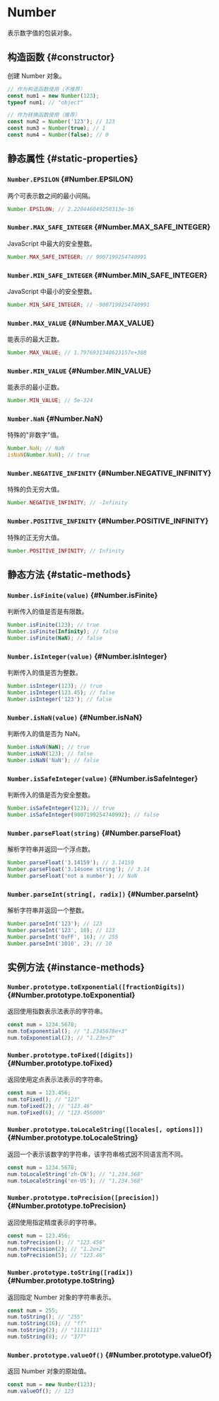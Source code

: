 # Number

表示数字值的包装对象。

## 构造函数 {#constructor}

创建 Number 对象。

```js
// 作为构造函数使用（不推荐）
const num1 = new Number(123);
typeof num1; // "object"

// 作为转换函数使用（推荐）
const num2 = Number('123'); // 123
const num3 = Number(true); // 1
const num4 = Number(false); // 0
```

## 静态属性 {#static-properties}

### `Number.EPSILON` {#Number.EPSILON}

两个可表示数之间的最小间隔。

```js
Number.EPSILON; // 2.220446049250313e-16
```

### `Number.MAX_SAFE_INTEGER` {#Number.MAX_SAFE_INTEGER}

JavaScript 中最大的安全整数。

```js
Number.MAX_SAFE_INTEGER; // 9007199254740991
```

### `Number.MIN_SAFE_INTEGER` {#Number.MIN_SAFE_INTEGER}

JavaScript 中最小的安全整数。

```js
Number.MIN_SAFE_INTEGER; // -9007199254740991
```

### `Number.MAX_VALUE` {#Number.MAX_VALUE}

能表示的最大正数。

```js
Number.MAX_VALUE; // 1.7976931348623157e+308
```

### `Number.MIN_VALUE` {#Number.MIN_VALUE}

能表示的最小正数。

```js
Number.MIN_VALUE; // 5e-324
```

### `Number.NaN` {#Number.NaN}

特殊的"非数字"值。

```js
Number.NaN; // NaN
isNaN(Number.NaN); // true
```

### `Number.NEGATIVE_INFINITY` {#Number.NEGATIVE_INFINITY}

特殊的负无穷大值。

```js
Number.NEGATIVE_INFINITY; // -Infinity
```

### `Number.POSITIVE_INFINITY` {#Number.POSITIVE_INFINITY}

特殊的正无穷大值。

```js
Number.POSITIVE_INFINITY; // Infinity
```

## 静态方法 {#static-methods}

### `Number.isFinite(value)` {#Number.isFinite}

判断传入的值是否是有限数。

```js
Number.isFinite(123); // true
Number.isFinite(Infinity); // false
Number.isFinite(NaN); // false
```

### `Number.isInteger(value)` {#Number.isInteger}

判断传入的值是否为整数。

```js
Number.isInteger(123); // true
Number.isInteger(123.45); // false
Number.isInteger('123'); // false
```

### `Number.isNaN(value)` {#Number.isNaN}

判断传入的值是否为 NaN。

```js
Number.isNaN(NaN); // true
Number.isNaN(123); // false
Number.isNaN('NaN'); // false
```

### `Number.isSafeInteger(value)` {#Number.isSafeInteger}

判断传入的值是否为安全整数。

```js
Number.isSafeInteger(123); // true
Number.isSafeInteger(9007199254740992); // false
```

### `Number.parseFloat(string)` {#Number.parseFloat}

解析字符串并返回一个浮点数。

```js
Number.parseFloat('3.14159'); // 3.14159
Number.parseFloat('3.14some string'); // 3.14
Number.parseFloat('not a number'); // NaN
```

### `Number.parseInt(string[, radix])` {#Number.parseInt}

解析字符串并返回一个整数。

```js
Number.parseInt('123'); // 123
Number.parseInt('123', 10); // 123
Number.parseInt('0xFF', 16); // 255
Number.parseInt('1010', 2); // 10
```

## 实例方法 {#instance-methods}

### `Number.prototype.toExponential([fractionDigits])` {#Number.prototype.toExponential}

返回使用指数表示法表示的字符串。

```js
const num = 1234.5678;
num.toExponential(); // "1.2345678e+3"
num.toExponential(2); // "1.23e+3"
```

### `Number.prototype.toFixed([digits])` {#Number.prototype.toFixed}

返回使用定点表示法表示的字符串。

```js
const num = 123.456;
num.toFixed(); // "123"
num.toFixed(2); // "123.46"
num.toFixed(6); // "123.456000"
```

### `Number.prototype.toLocaleString([locales[, options]])` {#Number.prototype.toLocaleString}

返回一个表示该数字的字符串，该字符串格式因不同语言而不同。

```js
const num = 1234.5678;
num.toLocaleString('zh-CN'); // "1,234.568"
num.toLocaleString('en-US'); // "1,234.568"
```

### `Number.prototype.toPrecision([precision])` {#Number.prototype.toPrecision}

返回使用指定精度表示的字符串。

```js
const num = 123.456;
num.toPrecision(); // "123.456"
num.toPrecision(2); // "1.2e+2"
num.toPrecision(5); // "123.46"
```

### `Number.prototype.toString([radix])` {#Number.prototype.toString}

返回指定 Number 对象的字符串表示。

```js
const num = 255;
num.toString(); // "255"
num.toString(16); // "ff"
num.toString(2); // "11111111"
num.toString(8); // "377"
```

### `Number.prototype.valueOf()` {#Number.prototype.valueOf}

返回 Number 对象的原始值。

```js
const num = new Number(123);
num.valueOf(); // 123
```
